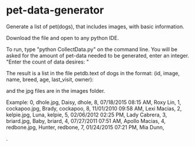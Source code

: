# pet-data-generator
Generate a list of pet(dogs), that includes images, with basic information.


Download the file and open to any python IDE.

To run, type "python CollectData.py" on the command line.
You will be asked for the amount of pet-data needed to be generated, enter an integer.
"Enter the count of data desires: "

The result is a list in the file petdb.text of dogs in the format:
(id, image, name, breed, age, last_visit, owner):

and the jpg files are in the images folder.  

Example:
0, dhole.jpg, Daisy, dhole, 8, 07/18/2015 08:15 AM, Roxy Lin,
1, cockapoo.jpg, Brady, cockapoo, 8, 11/01/2010 09:58 AM, Lexi Macias,
2, kelpie.jpg, Luna, kelpie, 5, 02/06/2012 02:25 PM, Lady Cabrera,
3, briard.jpg, Baby, briard, 4, 07/27/2011 07:51 AM, Apollo Macias,
4, redbone.jpg, Hunter, redbone, 7, 01/24/2015 07:21 PM, Mia Dunn,

.

